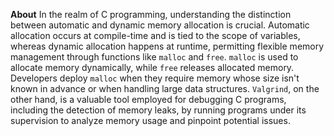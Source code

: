 **About** 
In the realm of C programming, understanding the distinction between automatic and dynamic memory allocation is crucial. Automatic allocation occurs at compile-time and is tied to the scope of variables, whereas dynamic allocation happens at runtime, permitting flexible memory management through functions like `malloc` and `free`. `malloc` is used to allocate memory dynamically, while `free` releases allocated memory. Developers deploy `malloc` when they require memory whose size isn't known in advance or when handling large data structures. `Valgrind`, on the other hand, is a valuable tool employed for debugging C programs, including the detection of memory leaks, by running programs under its supervision to analyze memory usage and pinpoint potential issues.


